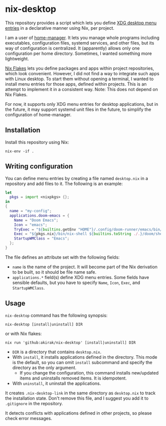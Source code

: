 # nix-desktop

This repository provides a script which lets you define [XDG desktop menu entries](https://specifications.freedesktop.org/desktop-entry-spec/latest/) in a declarative manner using Nix, per project.

I am a user of [home-manager](https://github.com/nix-community/home-manager). It lets you manage whole programs including executables, configuration files, systemd services, and other files, but its way of configuration is centralized. It (apparently) allows only one configuration per home directory. Sometimes, I wanted something more lightweight.

[Nix Flakes](https://nixos.wiki/wiki/Flakes) lets you define packages and apps within project repositories, which look convenient. However, I did not find a way to integrate such apps with Linux desktop. To start them without opening a terminal, I wanted to install menu entries for those apps, defined within projects. This is an attempt to implement it in a consistent way. Note: This does not depend on Nix Flakes.

For now, it supports only XDG menu entries for desktop applications, but in the future, it may support systemd unit files in the future, to simplify the configuration of home-manager.

## Installation

Install this repository using Nix:

``` shell
nix-env -if .
```

## Writing configuration

You can define menu entries by creating a file named `desktop.nix` in a repository and add files to it. The following is an example:

``` nix
let
  pkgs = import <nixpkgs> {};
in
{
  name = "my-config";
  applications.doom-emacs = {
    Name = "Doom Emacs";
    Icon = "emacs";
    TryExec = "${builtins.getEnv "HOME"}/.config/doom-runner/emacs/bin/doom";
    Exec = "${pkgs.nix}/bin/nix-shell ${builtins.toString ./.}/doom/shell.nix --command emacs";
    StartupWMClass = "Emacs";
  };
}
```

The file defines an attribute set with the following fields:

* `name` is the name of the project. It will become part of the Nix derivation to be built, so it should be file name safe.
* `applications.*` field(s) define XDG menu entries. Some fields have sensible defaults, but you have to specify `Name`, `Icon`, `Exec`, and `StartupWMClass`.

## Usage

`nix-desktop` command has the following synopsis:

``` shell
nix-desktop [install|uninstall] DIR
```

or with Nix flakes:

``` shell
nix run 'github:akirak/nix-desktop' [install|uninstall] DIR
```

* `DIR` is a directory that contains `desktop.nix`. 
* With `install`, it installs applications defined in the directory. This mode is the default, so you can omit `install` subcommand and specify the directory as the only argument.
  * If you change the configuration, this command installs new/updated items and uninstalls removed items. It is idempotent.
* With `uninstall`, it uninstall the applications.

It creates `.nix-desktop-link` in the same directory as `desktop.nix` to track the installation state. Don't remove this file, and I suggest you add it to `.gitignore` in the repository.

It detects conflicts with applications defined in other projects, so please check error messages.
